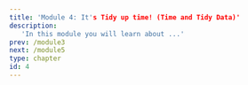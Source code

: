 ```yaml
---
title: 'Module 4: It's Tidy up time! (Time and Tidy Data)'
description:
   'In this module you will learn about ...'
prev: /module3
next: /module5
type: chapter
id: 4
---
```


